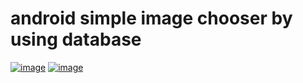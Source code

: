 # android simple image chooser by using database

[![image](https://i.hizliresim.com/yz3jkn.png)](https://hizliresim.com/yz3jkn)
[![image](https://i.hizliresim.com/Gy0Gjb.png)](https://hizliresim.com/Gy0Gjb)
